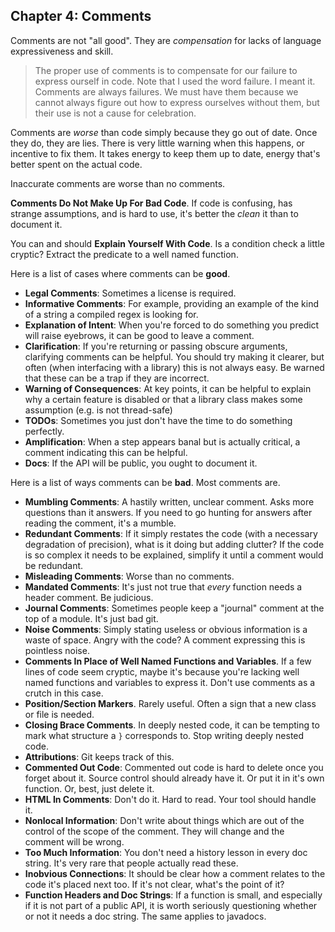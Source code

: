 ## Chapter 4: Comments

Comments are not "all good". They are *compensation* for lacks of language expressiveness and skill.

>The proper use of comments is to compensate for our failure to express
ourself in code. Note that I used the word failure. I meant it. Comments are 
always failures. We must have them because we cannot always figure out how to express ourselves without them, but their use is not a cause for celebration.

Comments are *worse* than code simply because they go out of date. Once they do, they are lies. There is very little warning when this happens, or incentive to fix them. It takes energy to keep them up to date, energy that's better spent on the actual code. 

Inaccurate comments are worse than no comments.

**Comments Do Not Make Up For Bad Code**. If code is confusing, has strange assumptions, and is hard to use, it's better the *clean* it than to document it.

You can and should **Explain Yourself With Code**. Is a condition check a little cryptic? Extract the predicate to a well named function.

Here is a list of cases where comments can be **good**.

* **Legal Comments**: Sometimes a license is required.
* **Informative Comments**: For example, providing an example of the kind of a string a compiled regex is looking for.
* **Explanation of Intent**: When you're forced to do something you predict will raise eyebrows, it can be good to leave a comment.
* **Clarification**: If you're returning or passing obscure arguments, clarifying comments can be helpful. You should try making it clearer, but often (when interfacing with a library) this is not always easy. Be warned that these can be a trap if they are incorrect.
* **Warning of Consequences**: At key points, it can be helpful to explain why a certain feature is disabled or that a library class makes some assumption (e.g. is not thread-safe)
* **TODOs**: Sometimes you just don't have the time to do something perfectly.
* **Amplification**: When a step appears banal but is actually critical, a comment indicating this can be helpful.
* **Docs**: If the API will be public, you ought to document it.


Here is a list of ways comments can be **bad**. Most comments are.

* **Mumbling Comments**: A hastily written, unclear comment. Asks more questions than it answers. If you need to go hunting for answers after reading the comment, it's a mumble.
* **Redundant Comments**: If it simply restates the code (with a necessary degradation of precision), what is it doing but adding clutter? If the code is so complex it needs to be explained, simplify it until a comment would be redundant.
* **Misleading Comments**: Worse than no comments.
* **Mandated Comments**: It's just not true that *every* function needs a header comment. Be judicious.
* **Journal Comments**: Sometimes people keep a "journal" comment at the top of a module. It's just bad git.
* **Noise Comments**: Simply stating useless or obvious information is a waste of space. Angry with the code? A comment expressing this is pointless noise.
* **Comments In Place of Well Named Functions and Variables**. If a few lines of code seem cryptic, maybe it's because you're lacking well named functions and variables to express it. Don't use comments as a crutch in this case.
* **Position/Section Markers**. Rarely useful. Often a sign that a new class or file is needed.
* **Closing Brace Comments**. In deeply nested code, it can be tempting to mark what structure a `}` corresponds to. Stop writing deeply nested code.
* **Attributions**: Git keeps track of this.
* **Commented Out Code**: Commented out code is hard to delete once you forget about it. Source control should already have it. Or put it in it's own function. Or, best, just delete it.
* **HTML In Comments**: Don't do it. Hard to read. Your tool should handle it.
* **Nonlocal Information**: Don't write about things which are out of the control of the scope of the comment. They will change and the comment will be wrong.
* **Too Much Information**: You don't need a history lesson in every doc string. It's very rare that people actually read these.
* **Inobvious Connections**: It should be clear how a comment relates to the code it's placed next too. If it's not clear, what's the point of it?
* **Function Headers and Doc Strings**: If a function is small, and especially if it is not part of a public API, it is worth seriously questioning whether or not it needs a doc string. The same applies to javadocs.
